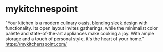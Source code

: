 # mykitchnespoint
"Your kitchen is a modern culinary oasis, blending sleek design with functionality. Its open layout invites gatherings, while the minimalist color palette and state-of-the-art appliances make cooking a joy. With ample storage and a touch of personal style, it's the heart of your home."
https://mykitchenspoint.com/
